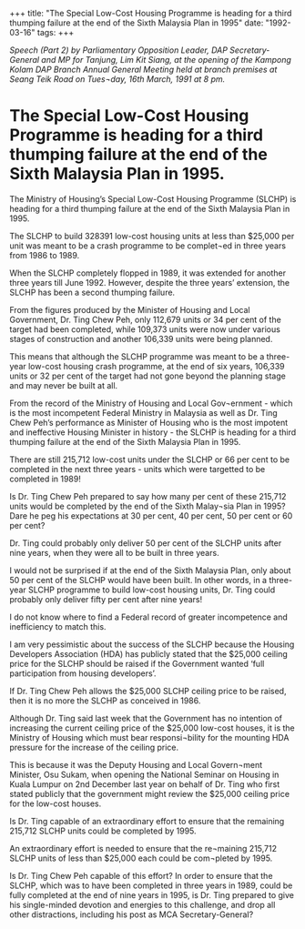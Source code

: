 +++ 
title: "The Special Low-Cost Housing Programme is heading for a third thumping failure at the end of the Sixth Malaysia Plan in 1995"
date: "1992-03-16"
tags:
+++

_Speech (Part 2) by Parliamentary Opposition Leader, DAP Secretary-General and MP for Tanjung, Lim Kit Siang, at the opening of the Kampong Kolam DAP Branch Annual General Meeting held at branch premises at Seang Teik Road on Tues¬day, 16th March, 1991 at 8 pm._
 
# The Special Low-Cost Housing Programme is heading for a third thumping failure at the end of the Sixth Malaysia Plan in 1995.

The Ministry of Housing’s Special Low-Cost Housing Programme (SLCHP) is heading for a third thumping failure at the end of the Sixth Malaysia Plan in 1995.</u>

The SLCHP to build 328391 low-cost housing units at less than $25,000 per unit was meant to be a 
crash programme to be complet¬ed in three years from 1986 to 1989.

When the SLCHP completely flopped in 1989, it was extended for another three years till June 1992. However, despite the three years’ extension,  the SLCHP has been a second thumping failure.

From the figures produced by the Minister of Housing and Local Government, Dr. Ting Chew Peh, 
only 112,679 units or 34 per cent of the target had been completed, while 109,373 units were now under various stages of construction and another 106,339 units were being planned.

This means that although the SLCHP programme was meant to be a three-year low-cost housing crash programme, at the end of six years, 106,339 units or 32 per cent of the target had not gone beyond the planning stage and may never be built at all.

From the record of the Ministry of Housing and Local Gov¬ernment - which is the most incompetent Federal Ministry in Malaysia as well as Dr. Ting Chew Peh’s performance as Minister of Housing who 
is the most impotent and ineffective Housing Minister in history - the SLCHP is heading for a third thumping failure at the end of the Sixth Malaysia Plan in 1995.

There are still 215,712 low-cost units under the SLCHP or 66 per cent to be completed in the next three years - units which were targetted to be completed in 1989!

Is Dr. Ting Chew Peh prepared to say how many per cent of these 215,712 units would be completed 
by the end of the Sixth Malay¬sia Plan in 1995? Dare he peg his expectations at 30 per cent, 40 per cent, 50 per cent or 60 per cent?

Dr. Ting could probably only deliver 50 per cent of the SLCHP units after nine years, when they were all to be built in three years.

I would not be surprised if at the end of the Sixth Malaysia Plan, only about 50 per cent of the SLCHP would have been built. In other words, in a three-year  SLCHP programme to build low-cost housing    units, Dr. Ting could probably only deliver fifty per cent after nine years!

I do not know where to find a Federal record of greater incompetence and inefficiency to match this.



I am very pessimistic about the success of the SLCHP because the Housing Developers Association (HDA) has publicly stated that the $25,000 ceiling price for the SLCHP should be raised if the Government wanted ‘full participation from housing developers’.

If Dr. Ting Chew Peh allows the $25,000 SLCHP ceiling price to be raised, then it is no more the SLCHP as conceived in 1986.

Although Dr. Ting said last week that the Government has no intention of increasing the current ceiling price of the $25,000 low-cost houses, it is the Ministry of Housing which must bear responsi¬bility for the mounting HDA pressure for the increase of the ceiling price.

This is because it was the Deputy Housing and Local Govern¬ment Minister, Osu Sukam, when opening the National Seminar on Housing in Kuala Lumpur on 2nd December last year on behalf of Dr. Ting 
who first stated publicly that the government might review the $25,000 ceiling price for the low-cost houses.

Is Dr. Ting capable of an extraordinary effort to ensure that the remaining 215,712 SLCHP units could    be completed by 1995.

An extraordinary effort is needed to ensure that the re¬maining 215,712 SLCHP units of less than $25,000 each could be com¬pleted by 1995.

Is Dr. Ting Chew Peh capable of this effort? In order to ensure that the SLCHP, which was to have been completed in three years in 1989, could be fully completed at the end of nine years in 1995, is Dr. Ting prepared to give his single-minded devotion and energies to this challenge, and drop all other distractions, including his post as MCA Secretary-GeneraI?
 
